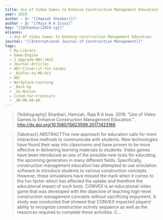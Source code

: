 ```yaml
---
title: Use of Video Games to Enhance Construction Management Education
year: 2019
author - 1: "[[Hamzah Shanbari]]"
author - 2: "[[Raja R A Issa]]"
key: "[[@Shanbari2019-ig]]"
aliases:
  - Use Of Video Games To Enhance Construction Management Education
journal: "[[International Journal of Construction Management]]"
tags:
  - My-Library
  - Game-Engine
  - 2_Upgrade-MAY-2023
  - Journal-Articles
  - AEC-Cited-Lit-for-Jacqui
  - _BibTex-to-MD-Git
  - AEC
  - Workplace-Learning
  - _Mark-Up
  - _In-Notion
  - Cited-for-Frontiers
  - _XR-MR-VR-AR
---
```


> [!bibliography]
> Shanbari, Hamzah, Raja R A Issa. 2019. “Use of Video Games to Enhance Construction Management Education.” . http://dx.doi.org/10.1080/15623599.2017.1423166

> [!abstract]
> ABSTRACTThe new approach for education calls for more interactive methods to communicate with students. New technologies have found their way into classrooms and have proven to be more effective in delivering learning materials to students. Video games have been introduced as one of the possible new tools for educating the upcoming generation in many different fields. Specifically, construction management education has attempted to use simulation software to introduce students to various construction concepts. However, these simulations have missed the mark when it comes to the fun factor which has affected the uptake and therefore the educational impact of such tools. CONVEX is an educational video game that was developed with the objective of teaching high-level construction management concepts without sacrificing enjoyment. A study was conducted that showed that CONVEX impacted players’ ability to recognize construction activity sequence as well as the resources required to complete these activities. C...